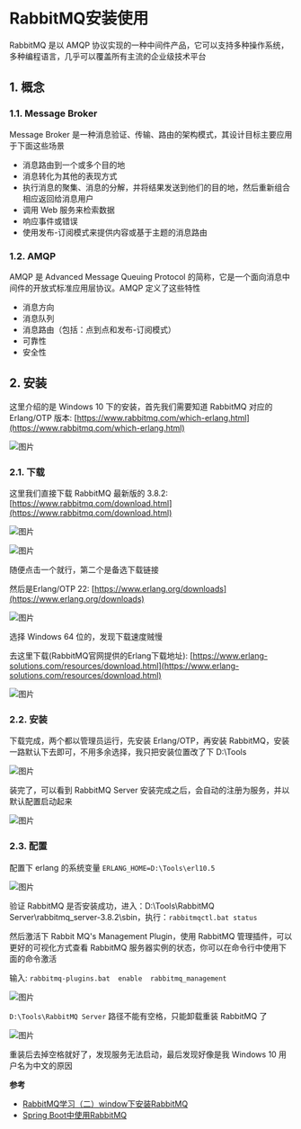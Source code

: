 # RabbitMQ安装使用

RabbitMQ 是以 AMQP 协议实现的一种中间件产品，它可以支持多种操作系统，多种编程语言，几乎可以覆盖所有主流的企业级技术平台

## 1. 概念

### 1.1. Message Broker

Message Broker 是一种消息验证、传输、路由的架构模式，其设计目标主要应用于下面这些场景

* 消息路由到一个或多个目的地
* 消息转化为其他的表现方式
* 执行消息的聚集、消息的分解，并将结果发送到他们的目的地，然后重新组合相应返回给消息用户
* 调用 Web 服务来检索数据
* 响应事件或错误
* 使用发布-订阅模式来提供内容或基于主题的消息路由

### 1.2. AMQP

AMQP 是 Advanced Message Queuing Protocol 的简称，它是一个面向消息中间件的开放式标准应用层协议。AMQP 定义了这些特性

* 消息方向
* 消息队列
* 消息路由（包括：点到点和发布-订阅模式）
* 可靠性
* 安全性

## 2. 安装

这里介绍的是 Windows 10 下的安装，首先我们需要知道 RabbitMQ 对应的 Erlang/OTP 版本: [https://www.rabbitmq.com/which-erlang.html](https://www.rabbitmq.com/which-erlang.html)

![图片](https://cdn.jsdelivr.net/gh/wliduo/CDN@master/2020/01/20200116008.png)

### 2.1. 下载

这里我们直接下载 RabbitMQ 最新版的 3.8.2: [https://www.rabbitmq.com/download.html](https://www.rabbitmq.com/download.html)

![图片](https://cdn.jsdelivr.net/gh/wliduo/CDN@master/2020/01/20200116009.png)

![图片](https://cdn.jsdelivr.net/gh/wliduo/CDN@master/2020/01/20200116010.png)

随便点击一个就行，第二个是备选下载链接

然后是Erlang/OTP 22: [https://www.erlang.org/downloads](https://www.erlang.org/downloads)

![图片](https://cdn.jsdelivr.net/gh/wliduo/CDN@master/2020/01/20200116011.png)

选择 Windows 64 位的，发现下载速度贼慢

去这里下载(RabbitMQ官网提供的Erlang下载地址): [https://www.erlang-solutions.com/resources/download.html](https://www.erlang-solutions.com/resources/download.html)

![图片](https://cdn.jsdelivr.net/gh/wliduo/CDN@master/2020/01/20200116012.png)

### 2.2. 安装

下载完成，两个都以管理员运行，先安装 Erlang/OTP，再安装 RabbitMQ，安装一路默认下去即可，不用多余选择，我只把安装位置改了下 D:\Tools

![图片](https://cdn.jsdelivr.net/gh/wliduo/CDN@master/2020/01/20200116013.png)

装完了，可以看到 RabbitMQ Server 安装完成之后，会自动的注册为服务，并以默认配置启动起来

![图片](https://cdn.jsdelivr.net/gh/wliduo/CDN@master/2020/01/20200116014.png)

### 2.3. 配置

配置下 erlang 的系统变量 `ERLANG_HOME=D:\Tools\erl10.5`

![图片](https://cdn.jsdelivr.net/gh/wliduo/CDN@master/2020/01/20200116015.png)

验证 RabbitMQ 是否安装成功，进入：D:\Tools\RabbitMQ Server\rabbitmq_server-3.8.2\sbin，执行：`rabbitmqctl.bat status`

然后激活下 Rabbit MQ's Management Plugin，使用 RabbitMQ 管理插件，可以更好的可视化方式查看 RabbitMQ 服务器实例的状态，你可以在命令行中使用下面的命令激活

输入: `rabbitmq-plugins.bat  enable  rabbitmq_management`

![图片](https://cdn.jsdelivr.net/gh/wliduo/CDN@master/2020/01/20200116016.png)

`D:\Tools\RabbitMQ Server` 路径不能有空格，只能卸载重装 RabbitMQ 了

![图片](https://cdn.jsdelivr.net/gh/wliduo/CDN@master/2020/01/20200116017.png)

重装后去掉空格就好了，发现服务无法启动，最后发现好像是我 Windows 10 用户名为中文的原因

**参考**

* [RabbitMQ学习（二）window下安装RabbitMQ](https://blog.csdn.net/wqc19920906/article/details/82194716)
* [Spring Boot中使用RabbitMQ](http://blog.didispace.com/spring-boot-rabbitmq/)